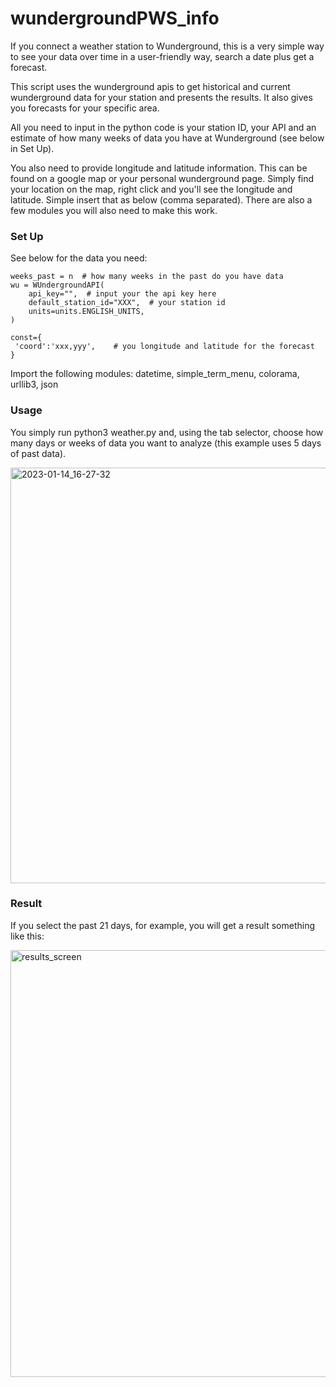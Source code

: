 # wundergroundPWS_info

If you connect a weather station to Wunderground, this is a very simple way to see your data over time in a user-friendly way, search a date plus get a forecast.

This script uses the wunderground apis to get historical and current wunderground data for your station and presents the results.  It also gives you forecasts for your specific area.

All you need to input in the python code is your station ID, your API and an estimate of how many weeks of data you have at Wunderground (see below in Set Up).

You also need to provide longitude and latitude information.  This can be found on a google map or your personal wunderground page.  Simply find your location on the map, right click and you'll see the longitude and latitude.  Simple insert that as below (comma separated). There are also a few modules you will also need to make this work.

### Set Up

See below for the data you need:

    weeks_past = n  # how many weeks in the past do you have data
    wu = WUndergroundAPI(
        api_key="",  # input your the api key here
        default_station_id="XXX",  # your station id
        units=units.ENGLISH_UNITS,
    )
	
	const={
	 'coord':'xxx,yyy',    # you longitude and latitude for the forecast
	}
	

Import the following modules: datetime, simple_term_menu, colorama, urllib3, json

### Usage

You simply run python3 weather.py and, using the tab selector, choose how many days or weeks of data you want to analyze (this example uses 5 days of past data). 

<img width="665" alt="2023-01-14_16-27-32" src="https://user-images.githubusercontent.com/1487109/212503057-a510ba60-c9e4-4cd0-8c4d-e5e731c3b3ea.png">

### Result

If you select the past 21 days, for example, you will get a result something like this:

<img width="683" alt="results_screen" src="https://user-images.githubusercontent.com/1487109/211218144-5b61b728-6748-4e8f-9396-1f53fd3089ec.png">
